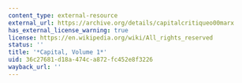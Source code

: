 ```yaml
---
content_type: external-resource
external_url: https://archive.org/details/capitalcritiqueo00marx
has_external_license_warning: true
license: https://en.wikipedia.org/wiki/All_rights_reserved
status: ''
title: '*Capital, Volume 1*'
uid: 36c27681-d18a-474c-a872-fc452e8f3226
wayback_url: ''
---
```

